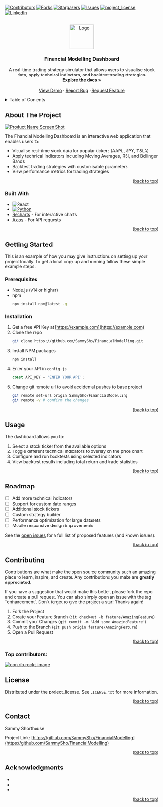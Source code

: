 <!-- Improved compatibility of back to top link: See: https://github.com/othneildrew/Best-README-Template/pull/73 -->
<a id="readme-top"></a>
<!--
*** Thanks for checking out the Best-README-Template. If you have a suggestion
*** that would make this better, please fork the repo and create a pull request
*** or simply open an issue with the tag "enhancement".
*** Don't forget to give the project a star!
*** Thanks again! Now go create something AMAZING! :D
-->



<!-- PROJECT SHIELDS -->
<!--
*** I'm using markdown "reference style" links for readability.
*** Reference links are enclosed in brackets [ ] instead of parentheses ( ).
*** See the bottom of this document for the declaration of the reference variables
*** for contributors-url, forks-url, etc. This is an optional, concise syntax you may use.
*** https://www.markdownguide.org/basic-syntax/#reference-style-links
-->
[![Contributors][contributors-shield]][contributors-url]
[![Forks][forks-shield]][forks-url]
[![Stargazers][stars-shield]][stars-url]
[![Issues][issues-shield]][issues-url]
[![project_license][license-shield]][license-url]
[![LinkedIn][linkedin-shield]][linkedin-url]



<!-- PROJECT LOGO -->
<br />
<div align="center">
  <a href="https://github.com/SammySho/FinancialModelling">
    <img src="images/logo.png" alt="Logo" width="80" height="80">
  </a>

<h3 align="center">Financial Modelling Dashboard</h3>

  <p align="center">
    A real-time trading strategy simulator that allows users to visualise stock data, apply technical indicators, and backtest trading strategies.
    <br />
    <a href="https://github.com/SammySho/FinancialModelling"><strong>Explore the docs »</strong></a>
    <br />
    <br />
    <a href="https://trading.sammyshorthouse.com">View Demo</a>
    &middot;
    <a href="https://github.com/SammySho/FinancialModelling/issues/new?labels=bug&template=bug-report---.md">Report Bug</a>
    &middot;
    <a href="https://github.com/SammySho/FinancialModelling/issues/new?labels=enhancement&template=feature-request---.md">Request Feature</a>
  </p>
</div>



<!-- TABLE OF CONTENTS -->
<details>
  <summary>Table of Contents</summary>
  <ol>
    <li>
      <a href="#about-the-project">About The Project</a>
      <ul>
        <li><a href="#built-with">Built With</a></li>
      </ul>
    </li>
    <li>
      <a href="#getting-started">Getting Started</a>
      <ul>
        <li><a href="#prerequisites">Prerequisites</a></li>
        <li><a href="#installation">Installation</a></li>
      </ul>
    </li>
    <li><a href="#usage">Usage</a></li>
    <li><a href="#roadmap">Roadmap</a></li>
    <li><a href="#contributing">Contributing</a></li>
    <li><a href="#license">License</a></li>
    <li><a href="#contact">Contact</a></li>
    <li><a href="#acknowledgments">Acknowledgments</a></li>
  </ol>
</details>



<!-- ABOUT THE PROJECT -->
## About The Project

[![Product Name Screen Shot][product-screenshot]](https://example.com)

The Financial Modelling Dashboard is an interactive web application that enables users to:
- Visualise real-time stock data for popular tickers (AAPL, SPY, TSLA)
- Apply technical indicators including Moving Averages, RSI, and Bollinger Bands
- Backtest trading strategies with customisable parameters
- View performance metrics for trading strategies

<p align="right">(<a href="#readme-top">back to top</a>)</p>



### Built With
* [![React][React.js]][React-url]
* [![Python][Python.org]][Python-url]
* [Recharts](https://recharts.org/) - For interactive charts
* [Axios](https://axios-http.com/) - For API requests


<p align="right">(<a href="#readme-top">back to top</a>)</p>



<!-- GETTING STARTED -->
## Getting Started

This is an example of how you may give instructions on setting up your project locally.
To get a local copy up and running follow these simple example steps.

### Prerequisites

* Node.js (v14 or higher)
* npm
  ```sh
  npm install npm@latest -g
  ```

### Installation

1. Get a free API Key at [https://example.com](https://example.com)
2. Clone the repo
   ```sh
   git clone https://github.com/SammySho/FinancialModelling.git
   ```
3. Install NPM packages
   ```sh
   npm install
   ```
4. Enter your API in `config.js`
   ```js
   const API_KEY = 'ENTER YOUR API';
   ```
5. Change git remote url to avoid accidental pushes to base project
   ```sh
   git remote set-url origin SammySho/FinancialModelling
   git remote -v # confirm the changes
   ```

<p align="right">(<a href="#readme-top">back to top</a>)</p>



<!-- USAGE EXAMPLES -->
## Usage

The dashboard allows you to:
1. Select a stock ticker from the available options
2. Toggle different technical indicators to overlay on the price chart
3. Configure and run backtests using selected indicators
4. View backtest results including total return and trade statistics

<p align="right">(<a href="#readme-top">back to top</a>)</p>



<!-- ROADMAP -->
## Roadmap

- [ ] Add more technical indicators
- [ ] Support for custom date ranges
- [ ] Additional stock tickers
- [ ] Custom strategy builder
- [ ] Performance optimization for large datasets
- [ ] Mobile responsive design improvements

See the [open issues](https://github.com/SammySho/FinancialModelling/issues) for a full list of proposed features (and known issues).

<p align="right">(<a href="#readme-top">back to top</a>)</p>



<!-- CONTRIBUTING -->
## Contributing

Contributions are what make the open source community such an amazing place to learn, inspire, and create. Any contributions you make are **greatly appreciated**.

If you have a suggestion that would make this better, please fork the repo and create a pull request. You can also simply open an issue with the tag "enhancement".
Don't forget to give the project a star! Thanks again!

1. Fork the Project
2. Create your Feature Branch (`git checkout -b feature/AmazingFeature`)
3. Commit your Changes (`git commit -m 'Add some AmazingFeature'`)
4. Push to the Branch (`git push origin feature/AmazingFeature`)
5. Open a Pull Request

<p align="right">(<a href="#readme-top">back to top</a>)</p>

### Top contributors:

<a href="https://github.com/SammySho/FinancialModelling/graphs/contributors">
  <img src="https://contrib.rocks/image?repo=SammySho/FinancialModelling" alt="contrib.rocks image" />
</a>



<!-- LICENSE -->
## License

Distributed under the project_license. See `LICENSE.txt` for more information.

<p align="right">(<a href="#readme-top">back to top</a>)</p>



<!-- CONTACT -->
## Contact

Sammy Shorthouse <!--[@twitter_handle](https://twitter.com/twitter_handle) - email@email_client.com-->

Project Link: [https://github.com/SammySho/FinancialModelling](https://github.com/SammySho/FinancialModelling)

<p align="right">(<a href="#readme-top">back to top</a>)</p>



<!-- ACKNOWLEDGMENTS -->
## Acknowledgments

* []()
* []()
* []()

<p align="right">(<a href="#readme-top">back to top</a>)</p>



<!-- MARKDOWN LINKS & IMAGES -->
<!-- https://www.markdownguide.org/basic-syntax/#reference-style-links -->
[contributors-shield]: https://img.shields.io/github/contributors/SammySho/FinancialModelling.svg?style=for-the-badge
[contributors-url]: https://github.com/SammySho/FinancialModelling/graphs/contributors
[forks-shield]: https://img.shields.io/github/forks/SammySho/FinancialModelling.svg?style=for-the-badge
[forks-url]: https://github.com/SammySho/FinancialModelling/network/members
[stars-shield]: https://img.shields.io/github/stars/SammySho/FinancialModelling.svg?style=for-the-badge
[stars-url]: https://github.com/SammySho/FinancialModelling/stargazers
[issues-shield]: https://img.shields.io/github/issues/SammySho/FinancialModelling.svg?style=for-the-badge
[issues-url]: https://github.com/SammySho/FinancialModelling/issues
[license-shield]: https://img.shields.io/github/license/SammySho/FinancialModelling.svg?style=for-the-badge
[license-url]: https://github.com/SammySho/FinancialModelling/blob/master/LICENSE.txt
[linkedin-shield]: https://img.shields.io/badge/-LinkedIn-black.svg?style=for-the-badge&logo=linkedin&colorB=555
[linkedin-url]: https://linkedin.com/in/sammy-shorthouse
[product-screenshot]: images/screenshot.png
[React.js]: https://img.shields.io/badge/React-20232A?style=for-the-badge&logo=react&logoColor=61DAFB
[React-url]: https://reactjs.org/
[Python.org]: https://img.shields.io/badge/Python-2ea44f?style=for-the-badge&logo=python
[Python-url]: https://www.python.org
[Axios.js]: https://img.shields.io/badge/Axios-2ea44f?style=for-the-badge&logo=axios
[Axios-url]: https://axios-http.com/